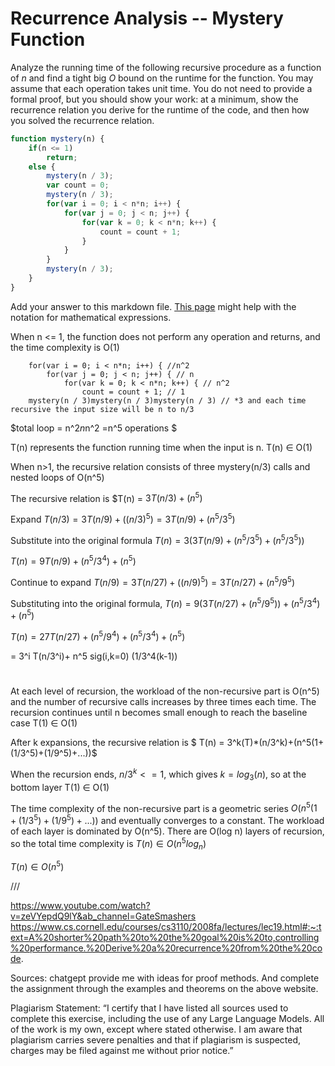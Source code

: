 # Recurrence Analysis -- Mystery Function

Analyze the running time of the following recursive procedure as a function of
$n$ and find a tight big $O$ bound on the runtime for the function. You may
assume that each operation takes unit time. You do not need to provide a formal
proof, but you should show your work: at a minimum, show the recurrence relation
you derive for the runtime of the code, and then how you solved the recurrence
relation.

```javascript
function mystery(n) {
    if(n <= 1)
        return;
    else {
        mystery(n / 3);
        var count = 0;
        mystery(n / 3);
        for(var i = 0; i < n*n; i++) {
            for(var j = 0; j < n; j++) {
                for(var k = 0; k < n*n; k++) {
                    count = count + 1;
                }
            }
        }
        mystery(n / 3);
    }
}
```

Add your answer to this markdown file. [This
page](https://docs.github.com/en/get-started/writing-on-github/working-with-advanced-formatting/writing-mathematical-expressions)
might help with the notation for mathematical expressions.

When n <= 1, the function does not perform any operation and returns, and the time complexity is O(1)

        for(var i = 0; i < n*n; i++) { //n^2
            for(var j = 0; j < n; j++) { // n
                for(var k = 0; k < n*n; k++) { // n^2
                    count = count + 1; // 1
        mystery(n / 3)mystery(n / 3)mystery(n / 3) // *3 and each time recursive the input size will be n to n/3

$total loop = n^2*n*n^2 =n^5 operations $

T(n) represents the function running time when the input is n. T(n) ∈ O(1)

When n>1, the recursive relation consists of three mystery(n/3) calls and nested loops of O(n^5)

The recursive relation is $T(n) = $3T(n/3) + (n^5)$

Expand $T(n/3) = 3T(n/9)+((n/3)^5) = 3T(n/9)+(n^5/3^5)$

Substitute into the original formula $T(n) = 3(3T(n/9)+(n^5/3^5)+(n^5/3^5))$

$T(n) = 9T(n/9)+(n^5/3^4)+(n^5)$

Continue to expand $T(n/9) = 3T(n/27)+((n/9)^5) = 3T(n/27)+(n^5/9^5)$

Substituting into the original formula, $T(n) = 9(3T(n/27)+(n^5/9^5))+(n^5/3^4)+(n^5)$

$T(n) = 27T(n/27)+(n^5/9^4)+(n^5/3^4)+(n^5)$

= 3^i T(n/3^i)+ n^5 sig(i,k=0) (1/3^4(k-1))


#
At each level of recursion, the workload of the non-recursive part is O(n^5) and the number of recursive calls increases by three times each time. The recursion continues until n becomes small enough to reach the baseline case T(1) ∈ O(1)

After k expansions, the recursive relation is $ T(n) = 3^k(T)*(n/3^k)+(n^5(1+(1/3^5)+(1/9^5)+...))$

When the recursion ends, $n/3^k <= 1$, which gives $k=log_3(n)$, so at the bottom layer T(1) ∈ O(1)

The time complexity of the non-recursive part is a geometric series $O(n^5(1+(1/3^5)+(1/9^5)+...))$ and eventually converges to a constant. The workload of each layer is dominated by O(n^5). There are O(log n) layers of recursion, so the total time complexity is $T(n) ∈ O(n^5 log_n)$

$T(n) ∈ O(n^5)$


///

https://www.youtube.com/watch?v=zeVYepdQ9lY&ab_channel=GateSmashers
https://www.cs.cornell.edu/courses/cs3110/2008fa/lectures/lec19.html#:~:text=A%20shorter%20path%20to%20the%20goal%20is%20to,controlling%20performance.%20Derive%20a%20recurrence%20from%20the%20code.

Sources: chatgept provide me with ideas for proof methods. And complete the assignment through the examples and theorems on the above website.

Plagiarism Statement: “I certify that I have listed all sources used to complete this exercise, including the use of any Large Language Models. All of the work is my own, except where stated otherwise. I am aware that plagiarism carries severe penalties and that if plagiarism is suspected, charges may be filed against me without prior notice.”

